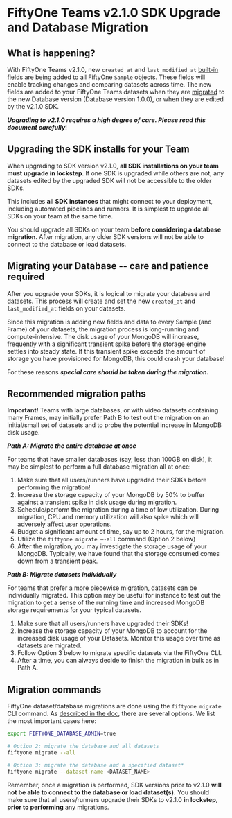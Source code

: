# FiftyOne Teams v2.1.0 SDK Upgrade and Database Migration

## What is happening?

With FiftyOne Teams v2.1.0, new `created_at` and `last_modified_at`
[built-in
fields][1]
are being added to all FiftyOne `Sample` objects. These fields will
enable tracking changes and comparing datasets across time. The new
fields are added to your FiftyOne Teams datasets when they are
[migrated][2]
to the new Database version (Database version 1.0.0), or
when they are edited by the v2.1.0 SDK.

[1]: https://docs.voxel51.com/user_guide/using_datasets.html#default-sample-fields
[2]: https://docs.voxel51.com/teams/migrations.html#upgrading-your-deployment

***Upgrading to v2.1.0 requires a high degree of care. Please read this document
carefully***!

## Upgrading the SDK installs for your Team

When upgrading to SDK version v2.1.0, **all SDK installations on your team
must upgrade in lockstep**.  If one SDK is upgraded while others are not,
any datasets edited by the upgraded SDK will not be accessible to the older SDKs.

This includes **all SDK instances** that might connect to your deployment,
including automated pipelines and runners. It is simplest to upgrade all SDKs
on your team at the same time.

You should upgrade all SDKs on your team **before considering a database migration**.
After migration, any older SDK versions will not be able to connect to the database
or load datasets.

## Migrating your Database -- care and patience required

After you upgrade your SDKs, it is logical to migrate your database and datasets.
This process will create and set the new `created_at` and `last_modified_at`
fields on your datasets.

Since this migration is adding new fields and data to every Sample
(and Frame) of your datasets, the migration process is long-running and
compute-intensive. The disk usage of your MongoDB will increase,
frequently with a significant transient spike before the storage
engine settles into steady state. If this transient spike exceeds the
amount of storage you have provisioned for MongoDB, this could crash
your database!

For these reasons ***special care should be taken during the migration.***

## Recommended migration paths

**Important!** Teams with large databases, or with video datasets
  containing many Frames, may initially prefer Path B to test out the
  migration on an initial/small set of datasets and to probe the
  potential increase in MongoDB disk usage.

***Path A: Migrate the entire database at once***

For teams that have smaller
databases (say, less than 100GB on disk), it may be simplest to
perform a full database migration all at once:

1. Make sure that all users/runners have upgraded their SDKs before
performing the migration!
2. Increase the storage capacity of your MongoDB by 50% to buffer
against a transient spike in disk usage during migration.
3. Schedule/perform the migration during a time of low
utilization. During migration, CPU and memory utilization will also
spike which will adversely affect user operations.
4. Budget a significant amount of time, say up to 2 hours, for the migration.
5. Utilize the `fiftyone migrate –-all` command (Option 2 below)
6. After the migration, you may investigate the storage usage of your MongoDB.
Typically, we have found that the storage consumed comes down from a transient
peak.

***Path B: Migrate datasets individually***

For teams that prefer a more piecewise migration, datasets can be individually
migrated. This option may be useful for instance to test out the
migration to get a sense of the running time and increased MongoDB
storage requirements for your typical datasets.

1. Make sure that all users/runners have upgraded their SDKs!
2. Increase the storage capacity of your MongoDB to account for the
increased disk usage of your Datasets. Monitor this usage over time as
datasets are migrated.
3. Follow Option 3 below to migrate specific datasets via the FiftyOne CLI.
4. After a time, you can always decide to finish the migration in bulk as in
Path A.

## Migration commands

FiftyOne dataset/database migrations are done using the `fiftyone
migrate` CLI command. As [described in the
doc](https://docs.voxel51.com/teams/migrations.html#upgrading-your-deployment),
there are several options. We list the most important cases here:

```bash
export FIFTYONE_DATABASE_ADMIN=true

# Option 2: migrate the database and all datasets
fiftyone migrate --all

# Option 3: migrate the database and a specified dataset*
fiftyone migrate --dataset-name <DATASET_NAME>
```

Remember, once a migration is performed, SDK versions prior to v2.1.0 **will not
be able to connect to the database or load dataset(s).** You should
make sure that all users/runners upgrade their SDKs to v2.1.0 **in lockstep, prior
to performing** any migrations.

